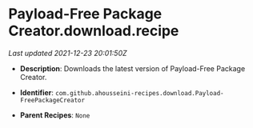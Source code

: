 # Payload-Free Package Creator.download.recipe

_Last updated 2021-12-23 20:01:50Z_

- **Description**: Downloads the latest version of Payload-Free Package Creator.

- **Identifier**: `com.github.ahousseini-recipes.download.Payload-FreePackageCreator`

- **Parent Recipes**: `None`

